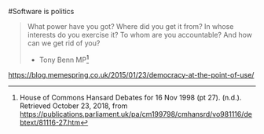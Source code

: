 <!-- TITLE: Governence, democracy and trust-->
<!-- SUBTITLE: Sometimes the user need is democracy -->

#Software is politics

> What power have you got? Where did you get it from? In whose interests do you exercise it? To whom are you accountable? And how can we get rid of you?
> - Tony Benn MP[^1]



https://blog.memespring.co.uk/2015/01/23/democracy-at-the-point-of-use/

[^1]: House of Commons Hansard Debates for 16 Nov 1998 (pt 27). (n.d.). Retrieved October 23, 2018, from https://publications.parliament.uk/pa/cm199798/cmhansrd/vo981116/debtext/81116-27.htm